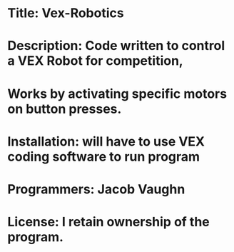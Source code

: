 # Title: Vex-Robotics
# Description: Code written to control a VEX Robot for competition,
# Works by activating specific motors on button presses.
# Installation: will have to use VEX coding software to run program 
# Programmers: Jacob Vaughn
# License: I retain ownership of the program.
